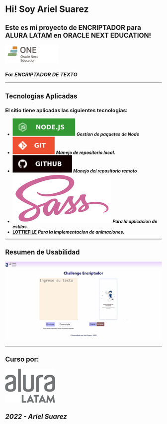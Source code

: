 # **Hi! Soy Ariel Suarez**

## **Este es mi proyecto de ENCRIPTADOR para ALURA LATAM en ORACLE NEXT EDUCATION!**

![Logo ORACLE](/assets/a7fe7961-bb89-4423-931c-f340d2e09e8c.webp)

### For _**ENCRIPTADOR DE TEXTO**_

---

## Tecnologias Aplicadas

### El sitio tiene aplicadas las siguientes tecnologias:

- [![Node](/assets/tech_node.svg)](https://nodejs.org/es/) **_Gestion de paquetes de Node_**
- [![Git](/assets/tech_git.svg)](https://git-scm.com/) **_Manejo de repositorio local._**
- [![GitHub](/assets/tech_github.svg)](https://github.com/) **_Manejo del repositorio remoto_**
- [![Sass](/assets/tech_sass.png)](https://sass-lang.com/) **_Para la aplicacion de estilos._**
- [**LOTTIEFILE**](https://lottiefiles.com/) **_Para la implementacion de animaciones._**

---

## Resumen de Usabilidad

![Gif usabilidad](/assets/usabilidadEncriptador.gif)

---

## Curso por:

[![Oracle Next Education](/assets/logo-aluraespanhol.svg)](https://app.aluracursos.com)

## _2022 - Ariel Suarez_
